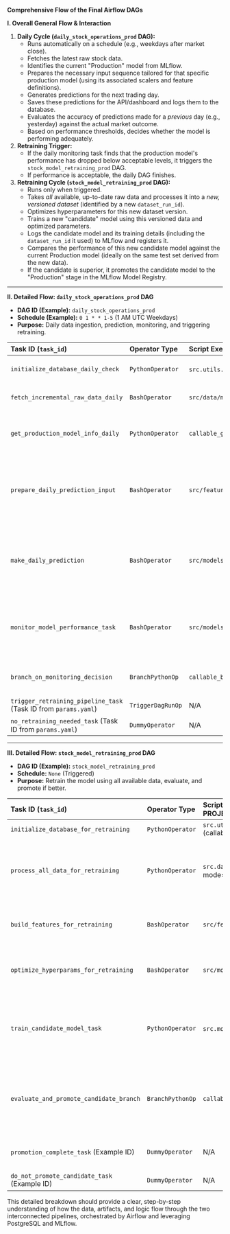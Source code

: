**Comprehensive Flow of the Final Airflow DAGs**

**I. Overall General Flow & Interaction**

1.  **Daily Cycle (`daily_stock_operations_prod` DAG):**
    *   Runs automatically on a schedule (e.g., weekdays after market close).
    *   Fetches the latest raw stock data.
    *   Identifies the current "Production" model from MLflow.
    *   Prepares the necessary input sequence tailored for that specific production model (using its associated scalers and feature definitions).
    *   Generates predictions for the next trading day.
    *   Saves these predictions for the API/dashboard and logs them to the database.
    *   Evaluates the accuracy of predictions made for a *previous* day (e.g., yesterday) against the actual market outcome.
    *   Based on performance thresholds, decides whether the model is performing adequately.
2.  **Retraining Trigger:**
    *   If the daily monitoring task finds that the production model's performance has dropped below acceptable levels, it triggers the `stock_model_retraining_prod` DAG.
    *   If performance is acceptable, the daily DAG finishes.
3.  **Retraining Cycle (`stock_model_retraining_prod` DAG):**
    *   Runs only when triggered.
    *   Takes *all* available, up-to-date raw data and processes it into a *new, versioned dataset* (identified by a new `dataset_run_id`).
    *   Optimizes hyperparameters for this new dataset version.
    *   Trains a new "candidate" model using this versioned data and optimized parameters.
    *   Logs the candidate model and its training details (including the `dataset_run_id` it used) to MLflow and registers it.
    *   Compares the performance of this new candidate model against the current Production model (ideally on the same test set derived from the new data).
    *   If the candidate is superior, it promotes the candidate model to the "Production" stage in the MLflow Model Registry.

---

**II. Detailed Flow: `daily_stock_operations_prod` DAG**

*   **DAG ID (Example):** `daily_stock_operations_prod`
*   **Schedule (Example):** `0 1 * * 1-5` (1 AM UTC Weekdays)
*   **Purpose:** Daily data ingestion, prediction, monitoring, and triggering retraining.

| Task ID (`task_id`)                          | Operator Type     | Script Executed (Path from PROJECT_ROOT)      | Inputs                                                                                                                                  | Key Outputs & Side Effects                                                                                                                                                                                                                            | Config Used (`params.yaml`)                                                                                                |
| :------------------------------------------- | :---------------- | :-------------------------------------------- | :-------------------------------------------------------------------------------------------------------------------------------------- | :---------------------------------------------------------------------------------------------------------------------------------------------------------------------------------------------------------------------------------------------------------------- | :------------------------------------------------------------------------------------------------------------------------- |
| `initialize_database_daily_check`          | `PythonOperator`  | `src.utils.db_utils.setup_database` (callable)  | `CONFIG_PATH` (for DB config)                                                                                                             | Ensures PostgreSQL tables (`raw_stock_data`, `model_performance_log`, `latest_predictions`, etc.) exist.                                                                                                                                                    | `database`                                                                                                                   |
| `fetch_incremental_raw_data_daily`         | `BashOperator`    | `src/data/make_dataset.py`                    | `--config CONFIG_PATH`, `--mode incremental_fetch`                                                                                        | Fetches new data since last DB entry from Yahoo Finance. Updates/inserts rows into `raw_stock_data` table.                                                                                                                                                | `database`, `data_loading`                                                                                                   |
| `get_production_model_info_daily`          | `PythonOperator`  | `callable_get_production_model_info_for_daily`  | `CONFIG_PATH` (for MLflow config). Queries MLflow Model Registry.                                                                         | Pushes to XComs: `production_model_uri` (e.g., "models:/ModelName/Production" or specific version), `production_model_training_dataset_run_id` (e.g., "20231101_100000").                                                                                    | `mlflow` (tracking_uri, experiment_name/registered_model_name)                                                               |
| `prepare_daily_prediction_input`           | `BashOperator`    | `src/features/prepare_prediction_input.py`    | `--config CONFIG_PATH`, `--production_model_training_run_id` (from XCom `get...info`), `--output_dir <temp_path>` (e.g., `/tmp/...`). Reads `scalers` and `processed_feature_data` tables (using dataset_run_id). Reads `raw_stock_data` table. | Creates `.npy` file in `--output_dir` containing the scaled input sequence `(1, seq, stocks, feats)`. Prints `OUTPUT_PATH:<filepath>` to stdout. Pushes stdout string to XCom `return_value`.                                                         | `database`, `feature_engineering` (sequence_length).                                                                     |
| `make_daily_prediction`                      | `BashOperator`    | `src/models/predict_model.py`                 | `--config CONFIG_PATH`, `--input_sequence_path` (parsed from XCom `prepare...input`), `--production_model_uri` (from XCom `get...info`). Reads `.npy` file. Loads model from MLflow. Reads `scalers` table (using model's dataset_run_id). | Makes prediction. Saves prediction to `latest_predictions` table (value + model's MLflow run ID). Creates/updates `latest_predictions.json` & `historical/{date}.json` files in `predictions_dir`.                                                  | `database`, `mlflow` (tracking_uri), `output_paths` (predictions_dir).                                                         |
| `monitor_model_performance_task`           | `BashOperator`    | `src/models/monitor_performance.py`           | `--config CONFIG_PATH`. Reads historical prediction JSON (or DB `latest_predictions`). Reads `raw_stock_data`.                               | Calculates metrics for `prediction_date_to_evaluate`. Saves metrics to `model_performance_log` table (linked to model's MLflow run ID). Prints `NEXT_TASK_ID:<task_id_string>` to stdout. Pushes stdout string to XCom `return_value`.              | `database`, `data_loading` (tickers), `monitoring` (thresholds, lag_days), `output_paths` (predictions_dir), `airflow_dags` (task IDs). |
| `branch_on_monitoring_decision`            | `BranchPythonOp`  | `callable_branch_on_monitoring_result`        | Pulls XCom `return_value` from `monitor_model_performance_task`.                                                                        | Returns the target Task ID string (`trigger_retraining_task_id` or `no_retraining_task_id`) based on monitoring output.                                                                                                                            | `airflow_dags` (task IDs for branching).                                                                                   |
| `trigger_retraining_pipeline_task` (Task ID from `params.yaml`) | `TriggerDagRunOp` | N/A                                           | `trigger_dag_id` (retraining DAG ID from `params.yaml`).                                                                     | Initiates a run of the `stock_model_retraining_prod` DAG.                                                                                                                                                                                               | `airflow_dags` (retraining_pipeline_dag_id).                                                                               |
| `no_retraining_needed_task` (Task ID from `params.yaml`)       | `DummyOperator`   | N/A                                           | N/A                                                                                                                       | Represents the end of the workflow when retraining is not needed.                                                                                                                                                                                          | N/A                                                                                                                        |

---

**III. Detailed Flow: `stock_model_retraining_prod` DAG**

*   **DAG ID (Example):** `stock_model_retraining_prod`
*   **Schedule:** `None` (Triggered)
*   **Purpose:** Retrain the model using all available data, evaluate, and promote if better.

| Task ID (`task_id`)                     | Operator Type     | Script Executed (Path from PROJECT_ROOT)                      | Inputs                                                                                              | Key Outputs & Side Effects                                                                                                                                                                                                           | Config Used (`params.yaml`)                                                                                                                 |
| :-------------------------------------- | :---------------- | :------------------------------------------------------------ | :-------------------------------------------------------------------------------------------------- | :----------------------------------------------------------------------------------------------------------------------------------------------------------------------------------------------------------------------------------- | :------------------------------------------------------------------------------------------------------------------------------------------ |
| `initialize_database_for_retraining`    | `PythonOperator`  | `src.utils.db_utils.setup_database` (callable)                | `CONFIG_PATH` (for DB config)                                                                         | Ensures PostgreSQL tables exist.                                                                                                                                                                                                           | `database`                                                                                                                    |
| `process_all_data_for_retraining`     | `PythonOperator`  | `src.data.make_dataset.py` (`callable...`, mode=`full_process`) | `--config CONFIG_PATH`, `--mode full_process`. Reads `raw_stock_data` table.                         | Updates `raw_stock_data`. Creates new row in `processed_feature_data` table with **new** `dataset_run_id`. Pushes `new_dataset_run_id` to XComs (key=`new_dataset_run_id`).                                                            | `database`, `data_loading`, `feature_engineering`.                                                                                            |
| `build_features_for_retraining`       | `BashOperator`    | `src/features/build_features.py`                              | `--config CONFIG_PATH`, `--run_id` (pulled `new_dataset_run_id` from XCom). Reads `processed_feature_data` (using run_id). | Creates rows in `scaled_feature_sets` table and `scalers` table, linked to the `new_dataset_run_id`.                                                                                                                               | `database`, `feature_engineering`.                                                                                              |
| `optimize_hyperparams_for_retraining` | `BashOperator`    | `src/models/optimize_hyperparams.py`                          | `--config CONFIG_PATH`, `--run_id` (pulled `new_dataset_run_id` from XCom). Reads `scaled_feature_sets` and `scalers` (using run_id). | Creates row in `optimization_results` table, linked to the `new_dataset_run_id`. (Optionally updates `best_params.json` file).                                                                                                      | `database`, `optimization`, `output_paths` (optional).                                                                          |
| `train_candidate_model_task`          | `PythonOperator`  | `src.models.train_model.py` (`callable...`)                   | `--config CONFIG_PATH`, `--run_id` (pulled `new_dataset_run_id` from XCom). Reads `scaled_feature_sets`, `scalers`, `optimization_results` (using run_id). | Trains model. Logs params (incl. `new_dataset_run_id`), metrics, model artifact to **new MLflow Run**. Registers model in MLflow Registry (initial stage). Pushes **candidate model's MLflow Run ID** and the `new_dataset_run_id` to XComs. | `database`, `training`, `mlflow`, `output_paths` (plots).                                                                       |
| `evaluate_and_promote_candidate_branch` | `BranchPythonOp`  | `callable_evaluate_and_promote_candidate`                     | Pulls `candidate_model_mlflow_run_id` & `candidate_training_dataset_run_id` from XComs. `CONFIG_PATH`. Queries MLflow for candidate metrics & production model info. (May read test data from `scaled_feature_sets` for comparison). | Compares models. If candidate is better, transitions candidate version to "Production" stage in MLflow Registry (archives old). Returns Task ID string (`promotion_complete_task` or `do_not_promote_candidate_task`).           | `mlflow`, `model_promotion` (metrics, comparison logic), `database`.                                                                |
| `promotion_complete_task` (Example ID)  | `DummyOperator`   | N/A                                                           | N/A                                                                                                   | Represents successful promotion branch. MLflow Model Registry was updated by the previous task.                                                                                                                                    | N/A                                                                                                                             |
| `do_not_promote_candidate_task` (Example ID) | `DummyOperator`   | N/A                                                           | N/A                                                                                                   | Represents branch where candidate was not promoted.                                                                                                                                                                                | N/A                                                                                                                             |

This detailed breakdown should provide a clear, step-by-step understanding of how the data, artifacts, and logic flow through the two interconnected pipelines, orchestrated by Airflow and leveraging PostgreSQL and MLflow.